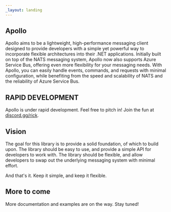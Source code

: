 ```yaml
---
_layout: landing
---
```


## Apollo

Apollo aims to be a lightweight, high-performance messaging client designed to provide developers with a simple yet powerful way to incorporate flexible architectures into their .NET applications. Initially built on top of the NATS messaging system, Apollo now also supports Azure Service Bus, offering even more flexibility for your messaging needs. With Apollo, you can easily handle events, commands, and requests with minimal configuration, while benefiting from the speed and scalability of NATS and the reliability of Azure Service Bus.

## RAPID DEVELOPMENT

Apollo is under rapid development. Feel free to pitch in! Join the fun at [discord.gg/rick](https://discord.gg/rick).

## Vision

The goal for this library is to provide a solid foundation, of which to build upon. The library should be easy to use, and provide a simple API for developers to work with. The library should be flexible, and allow developers to swap out the underlying messaging system with minimal effort.

And that's it. Keep it simple, and keep it flexible.

## More to come

More documentation and examples are on the way. Stay tuned!
